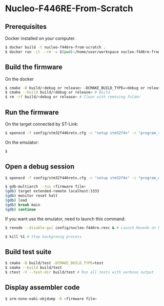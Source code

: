 # Nucleo-F446RE-From-Scratch
## Prerequisites
Docker installed on your computer.
```bash
$ docker build -t nucleo-f446re-from-scratch .
$ docker run -it --rm -v $(pwd):/home/user/workspace nucleo-f446re-from-scratch
```
## Build the firmware
On the docker
```bash
$ cmake -B build/<debug or release> -DCMAKE_BUILD_TYPE=<debug or release> # Create workspace
$ cmake --build build/<debug or release> # Build
$ rm -rf build/<debug or release> # Clean with removing folder
```
## Run the firmware
On the target connected by ST-Link:
```bash
$ openocd -f config/stm32f446retx.cfg -c "setup stm32f4x" -c "program_release <firmware file>"
```
On the emulator:
```bash
$
```
## Open a debug session
```bash
$ openocd -f config/stm32f446retx.cfg -c "setup stm32f4x" -c "program_debug <firmware file>"
```
```bash
$ gdb-multiarch --tui <firmware file>
(gdb) target extended-remote localhost:3333
(gdb) monitor reset halt
(gdb) load
(gdb) break main
(gdb) continue
```
If you want use the emulator, need to launch this command:
```bash
$ renode --disable-gui config/nucleo-f446re.resc & # Launch Renode on background

$ kill %1 # Stop backgroung process
```
## Build test suite
```bash
$ cmake -B build/test -DCMAKE_BUILD_TYPE=test
$ cmake --build build/test
$ ctest -V --test-dir build/test # Run all tests with verbose output
```
## Display assembler code
```bash
$ arm-none-eabi-objdump -D <firmware file>
```